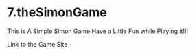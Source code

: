 # 7.theSimonGame

This is A Simple Simon Game
Have a Little Fun while Playing it!!!

Link to the Game Site - 
